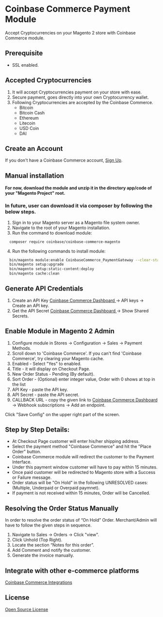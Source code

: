 # Coinbase Commerce Payment Module
Accept Cryptocurrencies on your Magento 2 store with Coinbase Commerce module.

## Prerequisite
- SSL enabled.

## Accepted Cryptocurrencies
1. It will accept Cryptocurrencies payment on your store with ease.
2. Secure payment, goes directly into your own Cryptocurrency wallet.
3. Following Cryptocurrencies are accepted by the Coinbase Commerce.
    - Bitcoin
    - Bitcoin Cash
    - Ethereum
    - Litecoin
    - USD Coin
    - DAI

## Create an Account
If you don't have a Coinbase Commerce account, <a href="https://commerce.coinbase.com/dashboard/settings">Sign Up</a>.

## Manual installation

#### For now, download the module and unzip it in the directory app/code of your "Magento Project" root.

### In future, user can download it via composer by following the below steps.
1. Sign in to your Magento server as a Magento file system owner.
2. Navigate to the root of your Magento installation.
3. Run the command to download module:

  ```bash
	composer require coinbase/coinbase-commerce-magento
  ```
4. Run the following commands to install module:  

  ```bash
	bin/magento module:enable CoinbaseCommerce_PaymentGateway --clear-static-content
    bin/magento setup:upgrade
    bin/magento setup:static-content:deploy
	bin/magento cache:clean 
  ```

## Generate API Credentials

1. Create an API Key <a href="https://commerce.coinbase.com/dashboard/settings"> Coinbase Commerce Dashboard </a> -> API keys -> Create an API key.
2. Get the API Secret <a href="https://commerce.coinbase.com/dashboard/settings"> Coinbase Commerce Dashboard </a> -> Show Shared Secrets.

## Enable Module in Magento 2 Admin

1. Configure module in Stores -> Configuration -> Sales -> Payment Methods.
2. Scroll down to 'Coinbase Commerce'. If you can't find 'Coinbase Commerce', try clearing your Magento cache.
3. Enabled - Select "Yes" to enabled.
4. Title - it will display on Checkout Page.
5. New Order Status - Pending (By default).
6. Sort Order - (Optional) enter integer value, Order with 0 shows at top in the list
7. API Key - paste the API key. 
8. API Secret - paste the API secret.
9. CALLBACK URL - copy the given link to <a href="https://commerce.coinbase.com/dashboard/settings"> Coinbase Commerce Dashboard </a> -> Webhook subscriptions -> Add an endpoint.

Click "Save Config" on the upper right part of the screen.

## Step by Step Details:
- At Checkout Page customer will enter his/her shipping address.
- Select the payment method "Coinbase Commerce" and hit the "Place Order" button.
- Coinbase Commerce module will redirect the customer to the Payment Interface. 
- Under this payment window customer will have to pay within 15 minutes. 
- Once paid customer will be redirected to Magento store with a Success or Failure message.
- Order status will be "On Hold" in the following UNRESOLVED cases: (Multiple, Underpaid or Overpaid paymnet).
- If payment is not received within 15 minutes, Order will be Cancelled.

## Resolving the Order Status Manually
In order to resolve the order status of “On Hold” Order. Merchant/Admin will have to follow the given steps in sequence. 
1. Navigate to Sales -> Orders -> Click "view".
2. Click Unhold (Top Right).
2. Locate the section “Notes for this order”.
3. Add Comment and notify the customer.
4. Generate the invoice manually.


## Integrate with other e-commerce platforms
[Coinbase Commerce Integrations](https://commerce.coinbase.com/integrate)

## License
[Open Source License](LICENSE)
